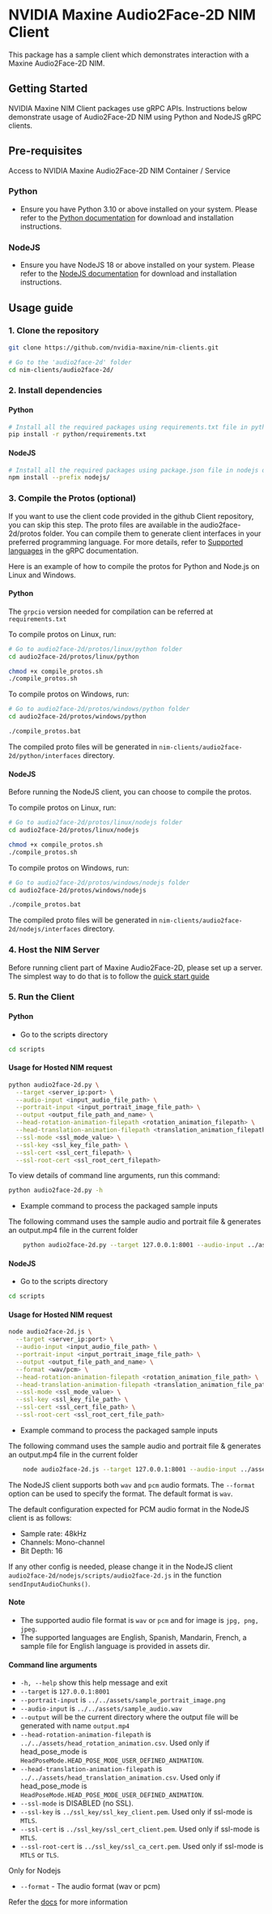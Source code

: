 
# NVIDIA Maxine Audio2Face-2D NIM Client

This package has a sample client which demonstrates interaction with a Maxine Audio2Face-2D NIM.

## Getting Started

NVIDIA Maxine NIM Client packages use gRPC APIs. Instructions below demonstrate usage of Audio2Face-2D NIM using Python and NodeJS gRPC clients.

## Pre-requisites

Access to NVIDIA Maxine Audio2Face-2D NIM Container / Service

### Python 
- Ensure you have Python 3.10 or above installed on your system. Please refer to the [Python documentation](https://www.python.org/downloads/) for download and installation instructions.

### NodeJS
- Ensure you have NodeJS 18 or above installed on your system. Please refer to the [NodeJS documentation](https://nodejs.org/en/download/package-manager) for download and installation instructions.

## Usage guide

### 1. Clone the repository

```bash
git clone https://github.com/nvidia-maxine/nim-clients.git

# Go to the 'audio2face-2d' folder
cd nim-clients/audio2face-2d/
```

### 2. Install dependencies
#### Python
```bash
# Install all the required packages using requirements.txt file in python directory  
pip install -r python/requirements.txt
```

#### NodeJS
```bash
# Install all the required packages using package.json file in nodejs directory  
npm install --prefix nodejs/ 
```

### 3. Compile the Protos (optional)

If you want to use the client code provided in the github Client repository, you can skip this step.
The proto files are available in the audio2face-2d/protos folder. You can compile them to generate client interfaces in your preferred programming language. For more details, refer to [Supported languages](https://grpc.io/docs/languages/) in the gRPC documentation.

Here is an example of how to compile the protos for Python and Node.js on Linux and Windows.

#### Python

The `grpcio` version needed for compilation can be referred at `requirements.txt`

To compile protos on Linux, run:
```bash
# Go to audio2face-2d/protos/linux/python folder
cd audio2face-2d/protos/linux/python

chmod +x compile_protos.sh
./compile_protos.sh
```

To compile protos on Windows, run:
```bash
# Go to audio2face-2d/protos/windows/python folder
cd audio2face-2d/protos/windows/python

./compile_protos.bat
```
The compiled proto files will be generated in `nim-clients/audio2face-2d/python/interfaces` directory.

#### NodeJS
Before running the NodeJS client, you can choose to compile the protos. 

To compile protos on Linux, run:
```bash
# Go to audio2face-2d/protos/linux/nodejs folder
cd audio2face-2d/protos/linux/nodejs

chmod +x compile_protos.sh
./compile_protos.sh
```

To compile protos on Windows, run:
```bash
# Go to audio2face-2d/protos/windows/nodejs folder
cd audio2face-2d/protos/windows/nodejs

./compile_protos.bat
```
The compiled proto files will be generated in `nim-clients/audio2face-2d/nodejs/interfaces` directory.

### 4. Host the NIM Server

Before running client part of Maxine Audio2Face-2D, please set up a server.
The simplest way to do that is to follow the [quick start guide](https://docs.nvidia.com/nim/maxine/audio2face-2d/latest/getting-started.html)

### 5. Run the Client
#### Python
- Go to the scripts directory

```bash
cd scripts
```

#### Usage for Hosted NIM request

```bash
python audio2face-2d.py \
  --target <server_ip:port> \
  --audio-input <input_audio_file_path> \
  --portrait-input <input_portrait_image_file_path> \
  --output <output_file_path_and_name> \
  --head-rotation-animation-filepath <rotation_animation_filepath> \
  --head-translation-animation-filepath <translation_animation_filepath> \
  --ssl-mode <ssl_mode_value> \
  --ssl-key <ssl_key_file_path> \
  --ssl-cert <ssl_cert_filepath> \
  --ssl-root-cert <ssl_root_cert_filepath>
```

To view details of command line arguments, run this command:
```bash
python audio2face-2d.py -h
```

- Example command to process the packaged sample inputs

The following command uses the sample audio and portrait file & generates an output.mp4 file in the current folder

```bash
    python audio2face-2d.py --target 127.0.0.1:8001 --audio-input ../assets/sample_audio.wav --portrait-input ../assets/sample_portrait_image.png --output out.mp4 
   ```

#### NodeJS
- Go to the scripts directory

```bash
cd scripts
```

#### Usage for Hosted NIM request

```bash
node audio2face-2d.js \
  --target <server_ip:port> \
  --audio-input <input_audio_file_path> \
  --portrait-input <input_portrait_image_file_path> \
  --output <output_file_path_and_name> \
  --format <wav/pcm> \
  --head-rotation-animation-filepath <rotation_animation_file_path> \
  --head-translation-animation-filepath <translation_animation_file_path> \
  --ssl-mode <ssl_mode_value> \
  --ssl-key <ssl_key_file_path> \
  --ssl-cert <ssl_cert_file_path> \
  --ssl-root-cert <ssl_root_cert_file_path>
 ```

- Example command to process the packaged sample inputs

The following command uses the sample audio and portrait file & generates an output.mp4 file in the current folder

```bash
    node audio2face-2d.js --target 127.0.0.1:8001 --audio-input ../assets/sample_audio.wav --portrait-input ../assets/sample_portrait_image.png --output out.mp4 --format wav
 ```

The NodeJS client supports both `wav` and `pcm` audio formats. The `--format` option can be used to specify the format. The default format is `wav`. 

The default configuration expected for PCM audio format in the NodeJS client is as follows:

- Sample rate: 48kHz
- Channels: Mono-channel
- Bit Depth: 16

If any other config is needed, please change it in the NodeJS client `audio2face-2d/nodejs/scripts/audio2face-2d.js` in the function `sendInputAudioChunks()`.

#### Note 
- The supported audio file format is `wav` or `pcm` and for image is `jpg, png, jpeg`.
- The supported languages are English, Spanish, Mandarin, French, a sample file for English language is provided in assets dir. 

#### Command line arguments

-  `-h, --help` show this help message and exit
- `--target` is `127.0.0.1:8001`
- `--portrait-input` is `../../assets/sample_portrait_image.png`
- `--audio-input` is `../../assets/sample_audio.wav`
- `--output` will be the current directory where the output file will be generated with name `output.mp4`
- `--head-rotation-animation-filepath` is `../../assets/head_rotation_animation.csv`. Used only if head_pose_mode is `HeadPoseMode.HEAD_POSE_MODE_USER_DEFINED_ANIMATION`.
- `--head-translation-animation-filepath` is `../../assets/head_translation_animation.csv`. Used only if head_pose_mode is `HeadPoseMode.HEAD_POSE_MODE_USER_DEFINED_ANIMATION`.
- `--ssl-mode` is DISABLED (no SSL). 
- `--ssl-key` is `../ssl_key/ssl_key_client.pem`. Used only if ssl-mode is `MTLS`. 
- `--ssl-cert` is `../ssl_key/ssl_cert_client.pem`. Used only if ssl-mode is `MTLS`.
- `--ssl-root-cert` is `../ssl_key/ssl_ca_cert.pem`. Used only if ssl-mode is `MTLS` or `TLS`.

Only for Nodejs

- `--format` - The audio format (wav or pcm) 

Refer the [docs](https://docs.nvidia.com/nim/maxine/audio2face-2d/latest/index.html) for more information
